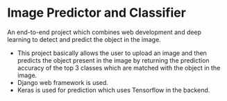 # Image Predictor and Classifier
An end-to-end project which combines web development and deep learning to detect and predict the object in the image.
* This project basically allows the user to upload an image and then predicts the object present in the image by returning the prediction accuracy of the top 3 classes which are matched with the object in the image.
* Django web framework is used.
* Keras is used for prediction which uses Tensorflow in the backend.

